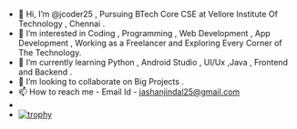 - 👋 Hi, I’m @jcoder25 , Pursuing BTech Core CSE at Vellore Institute Of Technology , Chennai .
- 👀 I’m interested in Coding , Programming , Web Development , App Development , Working as a Freelancer and Exploring Every Corner of The Technology.
- 🌱 I’m currently learning Python , Android Studio , UI/Ux ,Java , Frontend and Backend .
- 💞️ I’m looking to collaborate on Big Projects .
- 📫 How to reach me - Email Id - jashanjindal25@gmail.com
- 
- [![trophy](https://github-profile-trophy.vercel.app/?username=ryo-ma)](https://github.com/ryo-ma/github-profile-trophy)

<!---
jcoder25/jcoder25 is a ✨ special ✨ repository because its `README.md` (this file) appears on your GitHub profile.
You can click the Preview link to take a look at your changes.
--->
